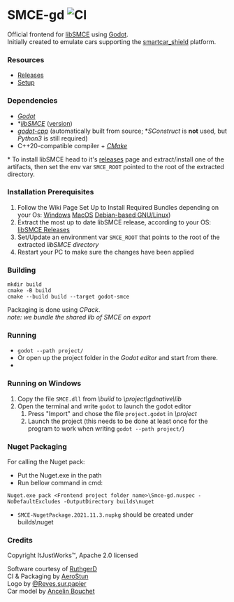 # SMCE-gd ![CI](https://github.com/ItJustWorksTM/smce-gd/workflows/CI/badge.svg)

Official frontend for [libSMCE](https://github.com/ItJustWorksTM/libSMCE) using [Godot](https://godotengine.org/).  
Initially created to emulate cars supporting the [smartcar_shield](https://github.com/platisd/smartcar_shield) platform.

### Resources

* [Releases](https://github.com/ItJustWorksTM/smce-gd/releases)
* [Setup](https://github.com/ItJustWorksTM/smce-gd/wiki)

### Dependencies

* _[Godot](https://godotengine.org)_
* *_[libSMCE](https://github.com/ItJustWorksTM/libSMCE)_ ([version]([./CMakeLists.txt#L28](https://github.com/ItJustWorksTM/smce-gd/blob/master/CMakeLists.txt#L28)))
* _[godot-cpp](https://github.com/godotengine/godot-cpp)_ (automatically built from source; *_SConstruct_ is **not** used, but _Python3_ is still required)
* C++20-compatible compiler + _[CMake](https://cmake.org)_

\* To install libSMCE head to it's [releases](https://github.com/ItJustWorksTM/libSMCE/releases) page and extract/install one of the artifacts, then set the env var `SMCE_ROOT` pointed to the root of the extracted directory.

### Installation Prerequisites
1. Follow the Wiki Page Set Up to Install Required Bundles depending on your Os:
[Windows](https://github.com/ItJustWorksTM/smce-gd/wiki/Windows-setup) 
[MacOS](https://github.com/ItJustWorksTM/smce-gd/wiki/MacOS-setup)
[Debian-based GNU/Linux](https://github.com/ItJustWorksTM/smce-gd/wiki/Debian-based-Linux-setup))
2. Extract the most up to date libSMCE release, according to your OS:
[libSMCE Releases](https://github.com/ItJustWorksTM/libSMCE/releases) 
3. Set/Update an environment var `SMCE_ROOT` that points to the root of the extracted *libSMCE directory*
4. Restart your PC to make sure the changes have been applied

### Building
```shell
mkdir build
cmake -B build
cmake --build build --target godot-smce
```


Packaging is done using _CPack_.  
_note: we bundle the shared lib of SMCE on export_

### Running

* `godot --path project/`
* Or open up the project folder in the _Godot editor_ and start from there.
* 

### Running on Windows
1. Copy the file `SMCE.dll` from *\build* to *\project\gdnative\lib*
2. Open the terminal and write `godot` to launch the godot editor
    1. Press "Import" and chose the file `project.godot` in *\project*
    2. Launch the project (this needs to be done at least once for the program to work when writing `godot --path project/`)

###  Nuget Packaging

For calling the Nuget pack:

- Put the Nuget.exe in the path
- Run bellow command in cmd:
```shell
Nuget.exe pack <Frontend project folder name>\Smce-gd.nuspec -NoDefaultExcludes -OutputDirectory builds\nuget
```
- `SMCE-NugetPackage.2021.11.3.nupkg` should be created under builds\nuget


### Credits

Copyright ItJustWorks™, Apache 2.0 licensed  

Software courtesy of [RuthgerD](https://github.com/RuthgerD)  
CI & Packaging by [AeroStun](https://github.com/AeroStun)  
Logo by [@Reves.sur.papier](https://instagram.com/reves.sur.papier/)  
Car model by [Ancelin Bouchet](https://github.com/anbouchet)  
